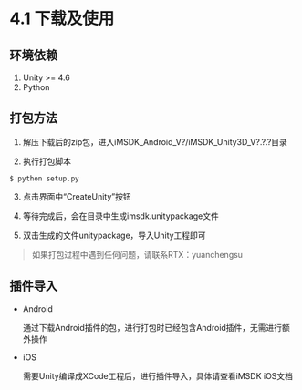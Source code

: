# 4.1 下载及使用

## 环境依赖

1. Unity >= 4.6
2. Python

## 打包方法

1. 解压下载后的zip包，进入iMSDK_Android_V?/iMSDK_Unity3D_V?.?.?目录

2. 执行打包脚本

  ```shell
  $ python setup.py
  ```

3. 点击界面中“CreateUnity”按钮

4. 等待完成后，会在目录中生成imsdk.unitypackage文件

5. 双击生成的文件unitypackage，导入Unity工程即可

> 如果打包过程中遇到任何问题，请联系RTX：yuanchengsu

## 插件导入

* Android

  通过下载Android插件的包，进行打包时已经包含Android插件，无需进行额外操作

* iOS

  需要Unity编译成XCode工程后，进行插件导入，具体请查看iMSDK iOS文档

